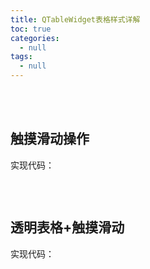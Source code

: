 ```yaml
---
title: QTableWidget表格样式详解
toc: true
categories:
  - null
tags:
  - null
---
```




<!--more-->

<br/>


<br/>

## 触摸滑动操作

实现代码：

```c++

```

<br/>

## 透明表格+触摸滑动

实现代码：

```c++

```